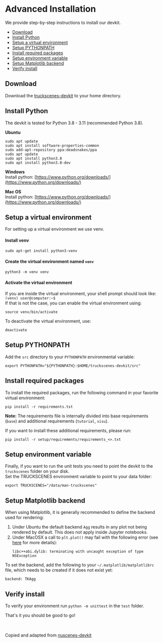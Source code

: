 # Advanced Installation
We provide step-by-step instructions to install our devkit.
- [Download](#download)
- [Install Python](#install-python)
- [Setup a virtual environment](#setup-a-virtual-environment)
- [Setup PYTHONPATH](#setup-pythonpath)
- [Install required packages](#install-required-packages)
- [Setup environment variable](#setup-environment-variable)
- [Setup Matplotlib backend](#setup-matplotlib-backend)
- [Verify install](#verify-install)

## Download

Download the [truckscenes-devkit](https://github.com/TUMFTM/truckscenes-devkit) to your home directory.

## Install Python
The devkit is tested for Python 3.8 - 3.11 (recommended Python 3.8).  

**Ubuntu**  
```
sudo apt update
sudo apt install software-properties-common
sudo add-apt-repository ppa:deadsnakes/ppa
sudo apt update
sudo apt install python3.8
sudo apt install python3.8-dev
```

**Windows**  
Install python: [https://www.python.org/downloads/](https://www.python.org/downloads/)  

**Mac OS**  
Install python: [https://www.python.org/downloads/](https://www.python.org/downloads/)

## Setup a virtual environment
For setting up a virtual environment we use venv.

#### Install venv
```
sudo apt-get install python3-venv 
```

#### Create the virtual environment named `venv`
```
python3 -m venv venv
```

#### Activate the virtual environment
If you are inside the virtual environment, your shell prompt should look like: `(venv) user@computer:~$`  
If that is not the case, you can enable the virtual environment using:
```
source venv/bin/activate
```
To deactivate the virtual environment, use:
```
deactivate
```

## Setup PYTHONPATH
Add the `src` directory to your `PYTHONPATH` environmental variable:
```
export PYTHONPATH="${PYTHONPATH}:$HOME/truckscenes-devkit/src"
```

## Install required packages

To install the required packages, run the following command in your favorite virtual environment:
```
pip install -r requirements.txt
```
**Note:** The requirements file is internally divided into base requirements (`base`) and additional requirements (`tutorial`, `visu`).

If you want to install these additional requirements, please run:
```
pip install -r setup/requirements/requirements_<>.txt
``` 

## Setup environment variable
Finally, if you want to run the unit tests you need to point the devkit to the `truckscenes` folder on your disk.  
Set the TRUCKSCENES environment variable to point to your data folder:
```
export TRUCKSCENES="/data/man-truckscenes"
```

## Setup Matplotlib backend
When using Matplotlib, it is generally recommended to define the backend used for rendering:
1) Under Ubuntu the default backend `Agg` results in any plot not being rendered by default. This does not apply inside Jupyter notebooks.
2) Under MacOSX a call to `plt.plot()` may fail with the following error (see [here](https://github.com/matplotlib/matplotlib/issues/13414) for more details):
    ```
    libc++abi.dylib: terminating with uncaught exception of type NSException
    ```
To set the backend, add the following to your `~/.matplotlib/matplotlibrc` file, which needs to be created if it does not exist yet: 
```
backend: TKAgg
```

## Verify install
To verify your environment run `python -m unittest` in the `test` folder.

That's it you should be good to go!  
<br/><br/>




Copied and adapted from [nuscenes-devkit](https://github.com/nutonomy/nuscenes-devkit)